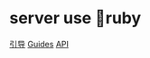 # server use ruby
[引导](https://ruby-china.github.io/rails-guides)
[Guides](http://guides.rubyonrails.org/)
[API](http://api.rubyonrails.org/)  